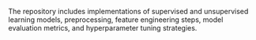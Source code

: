 The repository includes implementations of supervised and unsupervised learning models, preprocessing, feature engineering steps, model evaluation metrics, and hyperparameter tuning strategies.
